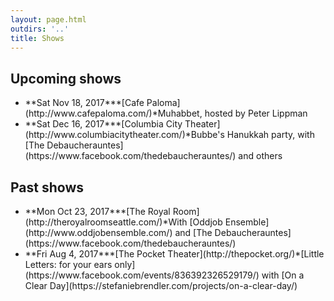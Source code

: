 ```yaml
---
layout: page.html
outdirs: '..'
title: Shows
---
```


## Upcoming shows
<ul>
<li><span>**Sat Nov 18, 2017**</span><span>*[Cafe Paloma](http://www.cafepaloma.com/)*</span><span>Muhabbet, hosted by Peter Lippman</span></li>
<li><span>**Sat Dec 16, 2017**</span><span>*[Columbia City Theater](http://www.columbiacitytheater.com/)*</span><span>Bubbe's Hanukkah party, with [The Debaucherauntes](https://www.facebook.com/thedebaucherauntes/) and others</span></li>
</ul>


## Past shows
<ul>
<li><span>**Mon Oct 23, 2017**</span><span>*[The Royal Room](http://theroyalroomseattle.com/)*</span><span>With [Oddjob Ensemble](http://www.oddjobensemble.com/) and [The Debaucherauntes](https://www.facebook.com/thedebaucherauntes/)</span></li>
<li><span>**Fri Aug 4, 2017**</span><span>*[The Pocket Theater](http://thepocket.org/)*</span><span>[Little Letters: for your ears only](https://www.facebook.com/events/836392326529179/) with [On a Clear Day](https://stefaniebrendler.com/projects/on-a-clear-day/)</span></li>
</ul>
